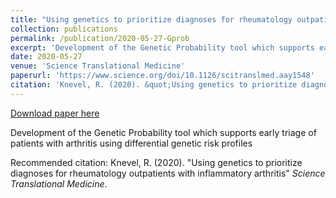 ```yaml
---
title: "Using genetics to prioritize diagnoses for rheumatology outpatients with inflammatory arthritis"
collection: publications
permalink: /publication/2020-05-27-Gprob
excerpt: 'Development of the Genetic Probability tool which supports early triage of patients with arthritis using differential genetic risk profiles'
date: 2020-05-27
venue: 'Science Translational Medicine'
paperurl: 'https://www.science.org/doi/10.1126/scitranslmed.aay1548'
citation: 'Knevel, R. (2020). &quot;Using genetics to prioritize diagnoses for rheumatology outpatients with inflammatory arthritis&quot; <i>Science Translational Medicine</i>.'
---
```


<a href='https://www.science.org/doi/10.1126/scitranslmed.aay1548'>Download paper here</a>

Development of the Genetic Probability tool which supports early triage of patients with arthritis using differential genetic risk profiles

Recommended citation: Knevel, R. (2020). "Using genetics to prioritize diagnoses for rheumatology outpatients with inflammatory arthritis" <i>Science Translational Medicine</i>.